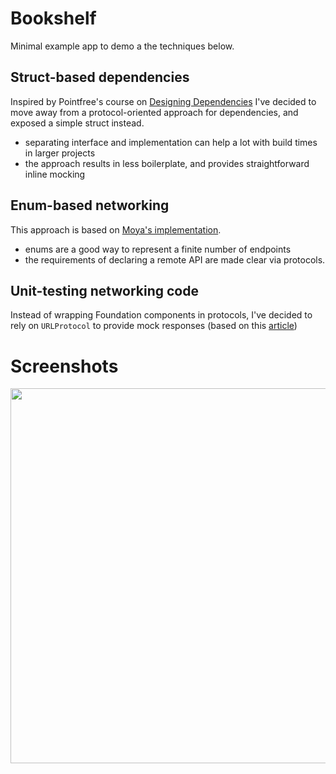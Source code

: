 # Bookshelf

Minimal example app to demo a the techniques below.

## Struct-based dependencies 
Inspired by Pointfree's course on [Designing Dependencies](https://www.pointfree.co/collections/dependencies/designing-dependencies) I've decided to move away from a protocol-oriented approach for dependencies, and exposed a simple struct instead.
* separating interface and implementation can help a lot with build times in larger projects
* the approach results in less boilerplate, and provides straightforward inline mocking

## Enum-based networking
This approach is based on [Moya's implementation](https://github.com/Moya/Moya).
* enums are a good way to represent a finite number of endpoints
* the requirements of declaring a remote API are made clear via protocols.

## Unit-testing networking code
Instead of wrapping Foundation components in protocols, I've decided to rely on `URLProtocol` to provide mock responses (based on this [article](https://www.hackingwithswift.com/articles/153/how-to-test-ios-networking-code-the-easy-way))

# Screenshots

<img src="https://user-images.githubusercontent.com/2749464/220887099-6a06b364-03e4-4636-8a14-9ccf20fdff68.png" height="600" />
